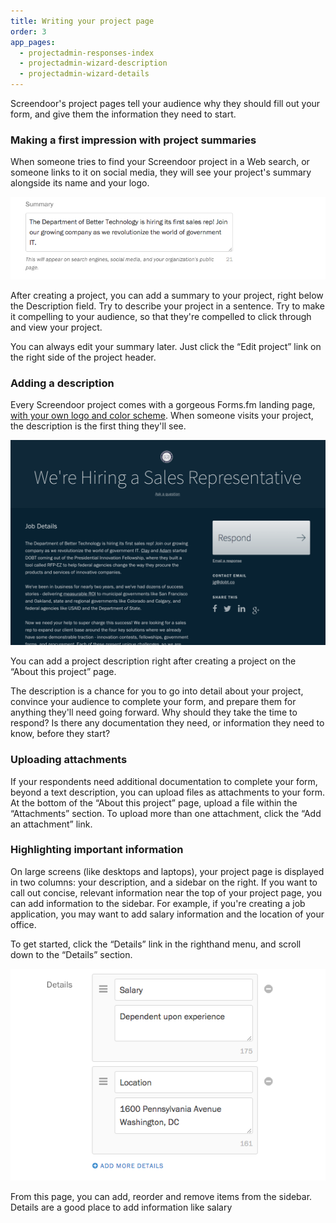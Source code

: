 ```yaml
---
title: Writing your project page
order: 3
app_pages:
  - projectadmin-responses-index
  - projectadmin-wizard-description
  - projectadmin-wizard-details
---
```


Screendoor's project pages tell your audience why they should fill out your form, and give them the information they need to start.

### Making a first impression with project summaries

When someone tries to find your Screendoor project in a Web search, or someone links to it on social media, they will see your project's summary alongside its name and your logo.

![Adding a project summary.](../images/project_page_1.png)

After creating a project, you can add a summary to your project, right below the Description field. Try to describe your project in a sentence. Try to make it compelling to your audience, so that they're compelled to click through and view your project.

You can always edit your summary later. Just click the &ldquo;Edit project&rdquo; link on the right side of the project header.

### Adding a description

Every Screendoor project comes with a gorgeous Forms.fm landing page, [with your own logo and color scheme](/articles/screendoor/projects/branding_your_forms.html). When someone visits your project, the description is the first thing they'll see. 

![An example of a project description.](../images/project_page_2.png)

You can add a project description right after creating a project on the &ldquo;About this project&rdquo; page.

The description is a chance for you to go into detail about your project, convince your audience to complete your form, and prepare them for anything they'll need going forward. Why should they take the time to respond? Is there any documentation they need, or information they need to know, before they start?

### Uploading attachments

If your respondents need additional documentation to complete your form, beyond a text description, you can upload files as attachments to your form. At the bottom of the &ldquo;About this project&rdquo; page, upload a file within the &ldquo;Attachments&rdquo; section. To upload more than one attachment, click the &ldquo;Add an attachment&rdquo; link.

### Highlighting important information

On large screens (like desktops and laptops), your project page is displayed in two columns: your description, and a sidebar on the right. If you want to call out concise, relevant information near the top of your project page, you can add information to the sidebar. For example, if you're creating a job application, you may want to add salary information and the location of your office.

To get started, click the &ldquo;Details&rdquo; link in the righthand menu, and scroll down to the &ldquo;Details&rdquo; section.

![Adding details.](../images/project_page_3.png)

From this page, you can add, reorder and remove items from the sidebar. Details are a good place to add information like salary
